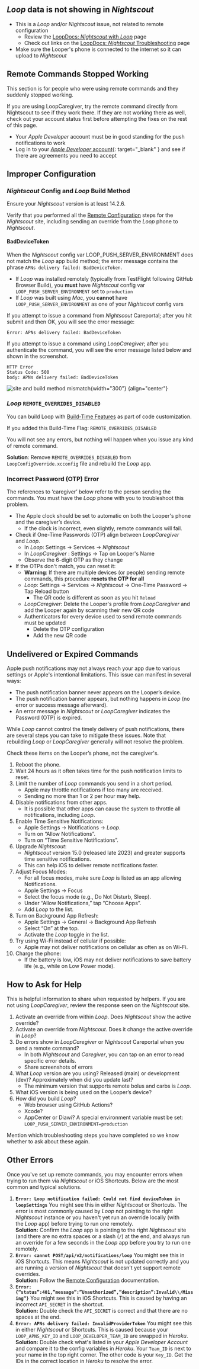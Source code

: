 ## *Loop* data is not showing in *Nightscout*

* This is a&nbsp;_<span translate="no">Loop</span>_&nbsp;and/or *Nightscout* issue, not related to remote configuration
    * Review the [LoopDocs: *Nightscout* with&nbsp;_<span translate="no">Loop</span>_](update-user.md) page
    * Check out links on the [LoopDocs: *Nightscout* Troubleshooting](troubleshoot.md) page
* Make sure the Looper's phone is connected to the internet so it can upload to *Nightscout*

## Remote Commands Stopped Working

This section is for people who were using remote commands and they suddenly stopped working.

If you are using LoopCaregiver, try the remote command directly from Nightscout to see if they work there. If they are not working there as well, check out your account status first before attempting the fixes on the rest of this page.

* Your *Apple Developer* account must be in good standing for the push notifications to work
* Log in to your [*Apple Developer* account](https://developer.apple.com/account){: target="_blank" } and see if there are agreements you need to accept

## Improper Configuration

### *Nightscout* Config and *Loop* Build Method

Ensure your *Nightscout* version is at least 14.2.6.

Verify that you performed all the [Remote Configuration](remote-config.md) steps for the *Nightscout* site, including sending an override from the&nbsp;_<span translate="no">Loop</span>_&nbsp;phone to *Nightscout*.

#### BadDeviceToken

When the *Nightscout* config var LOOP_PUSH_SERVER_ENVIRONMENT does not match the&nbsp;_<span translate="no">Loop</span>_&nbsp;app build method; the error message contains the phrase `APNs delivery failed: BadDeviceToken`.

* If&nbsp;_<span translate="no">Loop</span>_&nbsp;was installed remotely (typically from TestFlight following GitHub Browser Build), you **must** have *Nightscout* config var `LOOP_PUSH_SERVER_ENVIRONMENT` set to `production`
* If&nbsp;_<span translate="no">Loop</span>_&nbsp;was built using *Mac*, you **cannot** have `LOOP_PUSH_SERVER_ENVIRONMENT` as one of your *Nightscout* config vars

If you attempt to issue a command from *Nightscout* Careportal; after you hit submit and then OK, you will see the error message:

```
Error: APNs delivery failed: BadDeviceToken
```

If you attempt to issue a command using *LoopCaregiver*; after you authenticate the command, you will see the error message listed below and shown in the screenshot.

```
HTTP Error
Status Code: 500
body: APNs delivery failed: BadDeviceToken
```

![site and build method mismatch](img/site-build-mismatch.png){width="300"}
{align="center"}

### *Loop* `REMOTE_OVERRIDES_DISABLED`

You can build Loop with [Build-Time Features](../version/build-time-flag.md) as part of code customization.

If you added this Build-Time Flag: `REMOTE_OVERRIDES_DISABLED`

You will not see any errors, but nothing will happen when you issue any kind of remote command.

**Solution**: Remove `REMOTE_OVERRIDES_DISABLED` from `LoopConfigOverride.xcconfig` file and rebuild the&nbsp;_<span translate="no">Loop</span>_&nbsp;app.

### Incorrect Password (OTP) Error

The references to ‘caregiver’ below refer to the person sending the commands. You must have the&nbsp;_<span translate="no">Loop</span>_&nbsp;phone with you to troubleshoot this problem.

* The Apple clock should be set to automatic on both the Looper's phone and the caregiver’s device.
    * If the clock is incorrect, even slightly, remote commands will fail.
* Check if One-Time Passwords (OTP) align between *LoopCaregiver* and&nbsp;_<span translate="no">Loop</span>_.
    * In&nbsp;_<span translate="no">Loop</span>_: Settings -> Services -> *Nightscout*
    * In *LoopCaregiver* : Settings -> Tap on Looper's Name
    * Observe the 6-digit OTP as they change
* If the OTPs don't match, you can reset it:
    * **Warning**: If there are multiple devices (or people) sending remote commands, this procedure **resets the OTP for all**
    * _<span translate="no">Loop</span>_: Settings -> Services -> *Nightscout* -> One-Time Password -> Tap Reload button
        * The QR code is different as soon as you hit `Reload`
    * *LoopCaregiver*: Delete the Looper's profile from *LoopCaregiver* and add the Looper again by scanning their new QR code
    * Authenticators for every device used to send remote commands must be updated
        * Delete the OTP configuration
        * Add the new QR code

## Undelivered or Expired Commands

Apple push notifications may not always reach your app due to various settings or Apple's intentional limitations. This issue can manifest in several ways:

* The push notification banner never appears on the Looper’s device.
* The push notification banner appears, but nothing happens in&nbsp;_<span translate="no">Loop</span>_&nbsp;(no error or success message afterward).
* An error message in *Nightscout* or *LoopCaregiver* indicates the Password (OTP) is expired.

While&nbsp;_<span translate="no">Loop</span>_&nbsp;cannot control the timely delivery of push notifications, there are several steps you can take to mitigate these issues. Note that rebuilding&nbsp;_<span translate="no">Loop</span>_&nbsp;or *LoopCaregiver* generally will not resolve the problem.

Check these items on the Looper’s phone, not the caregiver's.

1. Reboot the phone.
1. Wait 24 hours as it often takes time for the push notification limits to reset.
1. Limit the number of&nbsp;_<span translate="no">Loop</span>_&nbsp;commands you send in a short period.
    * Apple may throttle notifications if too many are received.
    * Sending no more than 1 or 2 per hour may help.
1. Disable notifications from other apps.
    * It is possible that other apps can cause the system to throttle all notifications, including&nbsp;_<span translate="no">Loop</span>_.
1. Enable Time Sensitive Notifications:
    * Apple Settings -> Notifications ->&nbsp;_<span translate="no">Loop</span>_.
    * Turn on “Allow Notifications”.
    * Turn on “Time Sensitive Notifications”.
1. Upgrade *Nightscout*:
    * *Nightscout* version 15.0 (released late 2023) and greater supports time sensitive notifications.
    * This can help iOS to deliver remote notifications faster.
1. Adjust Focus Modes:
    * For all focus modes, make sure&nbsp;_<span translate="no">Loop</span>_&nbsp;is listed as an app allowing Notifications.
    * Apple Settings -> Focus
    * Select the focus mode (e.g., Do Not Disturb, Sleep).
    * Under “Allow Notifications,” tap “Choose Apps”.
    * Add&nbsp;_<span translate="no">Loop</span>_&nbsp;to the list.
1. Turn on Background App Refresh:
    * Apple Settings -> General -> Background App Refresh
    * Select “On” at the top.
    * Activate the&nbsp;_<span translate="no">Loop</span>_&nbsp;toggle in the list.
1. Try using Wi-Fi instead of cellular if possible:
    * Apple may not deliver notifications on cellular as often as on Wi-Fi.
1. Charge the phone:
    * If the battery is low, iOS may not deliver notifications to save battery life (e.g., while on Low Power mode).

## How to Ask for Help

This is helpful information to share when requested by helpers. If you are not using *LoopCaregiver*, review the response seen on the *Nightscout* site.

1. Activate an override from within&nbsp;_<span translate="no">Loop</span>_. Does *Nightscout* show the active override?
1. Activate an override from *Nightscout*. Does it change the active override in&nbsp;_<span translate="no">Loop</span>_?
1. Do errors show in *LoopCaregiver* or *Nightscout* Careportal when you send a remote command?
    * In both *Nightscout* and *Caregiver*, you can tap on an error to read specific error details.
    * Share screenshots of errors
1. What&nbsp;_<span translate="no">Loop</span>_&nbsp;version are you using? Released (main) or development (dev)? Approximately when did you update last?
    * The minimum version that supports remote bolus and carbs is&nbsp;_<span translate="no">Loop</span>_.
1. What iOS version is being used on the Looper’s device?
1. How did you build&nbsp;_<span translate="no">Loop</span>_?
    * Web browser using GitHub Actions?
    * Xcode?
    * AppCenter or Diawi? A special environment variable must be set: `LOOP_PUSH_SERVER_ENVIRONMENT=production`

Mention which troubleshooting steps you have completed so we know whether to ask about these again.

## Other Errors

Once you've set up remote commands, you may encounter errors when trying to run them via *Nightscout* or iOS Shortcuts.  Below are the most common and typical solutions.

1. **`Error: Loop notification failed: Could not find deviceToken in loopSettings`** You might see this in either *Nightscout* or Shortcuts.  The error is most commonly caused by&nbsp;_<span translate="no">Loop</span>_&nbsp;not pointing to the right *Nightscout* instance or you haven't yet run an override locally (with the&nbsp;_<span translate="no">Loop</span>_ app) before trying to run one remotely.  
    **Solution:** Confirm the *Loop* app is pointing to the right *Nightscout* site (and there are no extra spaces or a slash (`/`) at the end, and always run an override for a few seconds in the *Loop* app before you try to run one remotely.
2. **`Error: cannot POST/api/v2/notifications/loop`** You might see this in iOS Shortcuts.  This means *Nightscout* is not updated correctly and you are running a version of *Nightscout* that doesn't yet support remote overrides.   
   **Solution:** Follow the [Remote Configuration](remote-config.md) documentation.
3. **`Error: {“status”:401,”message”:”Unauthorized”,”description”:Invalid\\/Missing”}`** You might see this in iOS Shortcuts.  This is caused by having an incorrect `API_SECRET` in the shortcut.  
    **Solution:** Double check the `API_SECRET` is correct and that there are no spaces at the end.
4. **`Error: APNs delivery failed: InvalidProviderToken`** You might see this in either *Nightscout* or Shortcuts.  This is caused because your `LOOP_APNS_KEY_ID` and `LOOP_DEVELOPER_TEAM_ID` are swapped in *Heroku*.   
   **Solution:** Double check what's listed in your *Apple Developer Account* and compare it to the config variables in *Heroku*. Your `Team_ID` is next to your name in the top right corner.  The other code is your `Key_ID`. Get the IDs in the correct location in *Heroku* to resolve the error.
